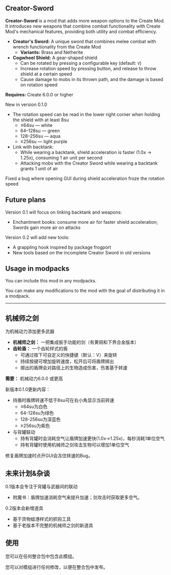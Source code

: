 ## Creator-Sword

**Creator-Sword** is a mod that adds more weapon options to the Create Mod. It introduces new weapons that combine combat functionality with Create Mod's mechanical features, providing both utility and combat efficiency.

*   **Creator's Sword:** A unique sword that combines melee combat with wrench functionality from the Create Mod
    *   **Variants:** Brass and Netherite
*   **Cogwheel Shield:** A gear-shaped shield
    *   Can be rotated by pressing a configurable key (default: `V`)
    *   Increase rotation speed by pressing button, and release to throw shield at a certain speed
    *   Cause damage to mobs in its thrown path, and the damage is based on rotation speed

**Requires:** Create 6.0.0 or higher

New in version 0.1.0

* The rotation speed can be read in the lower right corner when holding the shield with at least 8su
  * ≤64su — white
  * 64–128su — green
  * 128–256su — aqua
  * ≥256su — light purple
* Link with backtank:
  * While wearing a backtank, shield acceleration is faster (1.0x → 1.25x), consuming 1 air unit per second
  * Attacking mobs with the Creator Sword while wearing a backtank grants 1 unit of air

Fixed a bug where opening GUI during shield acceleration froze the rotation speed

## Future plans
Version 0.1 will focus on linking backtank and weapons:
* Enchantment books: consume more air for faster shield acceleration; Swords gain more air on attacks

Version 0.2 will add new tools:
* A grappling hook inspired by package frogport
* New tools based on the incomplete Creator Sword in old versions

## Usage in modpacks

You can include this mod in any modpacks.

You can make any modifications to the mod with the goal of distributing it in a modpack.

***

## 机械师之剑

为机械动力添加更多武器

*   **机械师之剑：** 一把集成扳手功能的剑（有黄铜和下界合金版本）
*   **齿轮盾：** 一个齿轮样式的盾
    *   可通过按下可自定义的快捷键（默认：V）来旋转
    *   持续按键可增加旋转速度，松开后可将盾牌掷出
    *   掷出的盾牌会对路径上的生物造成伤害，伤害基于转速

**需要：** 机械动力6.0.0 或更高

新版本0.1.0更新内容：
* 持盾时盾牌转速不低于8su可在右小角显示当前转速
  * ≤64su为白色
  * 64-128su为绿色
  * 128-256su为深蓝色
  * ≥256su为紫色
* 与背罐联动
  * 持有背罐时会消耗空气让盾牌加速更快(1.0x->1.25x)，每秒消耗1单位空气
  * 持有背罐时使用机械师之剑攻击生物可以增加1单位空气

修复盾牌加速时点开GUI会冻住转速的Bug。
## 未来计划&杂谈

0.1版本会专注于背罐与武器间的联动
* 附魔书：盾牌加速消耗空气来提升加速；剑攻击时获取更多空气。

0.2版本会新增道具
* 基于货物蛙港样式的抓钩工具
* 基于老版本不完整的机械师之剑的新道具

## 使用

您可以在任何整合包中包含此模组。

您可以对模组进行任何修改，以便在整合包中发布。
